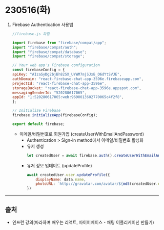 # 230516(화)

1. Firebase Authentication 사용법
    ```javascript
    //firebase.js 파일

    import firebase from "firebase/compat/app";
    import "firebase/compat/auth";
    import "firebase/compat/database";
    import "firebase/compat/storage";

    // Your web app's Firebase configuration
    const firebaseConfig = {
    apiKey: "AIzaSyDg2bjBh82SX_UYWM7mjSJxB_O6dYtSVJE",
    authDomain: "react-firebase-chat-app-3596e.firebaseapp.com",
    projectId: "react-firebase-chat-app-3596e",
    storageBucket: "react-firebase-chat-app-3596e.appspot.com",
    messagingSenderId: "520280617065",
    appId: "1:520280617065:web:9690013602770065c4f2f8",
    };

    // Initialize Firebase
    firebase.initializeApp(firebaseConfig);

    export default firebase;
    ```
    - 이메일/비밀번호로 회원가입 (createUserWithEmailAndPassword)
        - Authentication > Sign-in method에서 이메일/비밀번호 활성화
        - 유저 생성
            ```javascript
            let createdUser = await firebase.auth().createUserWithEmailAndPassword(data.email, data.password)
            ```
        - 유저 정보 업데이트 (updateProfile)
            ```javascript
            await createdUser.user.updateProfile({
                displayName: data.name,
                photoURL: `http://gravatar.com/avatar/${md5(createdUser.user.email)}?d=identicon`
            })
            ```

---
## 출처
- 인프런 강의(따라하며 배우는 리액트, 파이어베이스 - 채팅 어플리케이션 만들기)